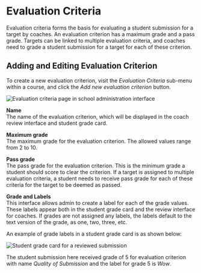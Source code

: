# Evaluation Criteria

Evaluation criteria forms the basis for evaluating a student submission for a target by coaches. An evaluation criterion has a maximum grade
and a pass grade. Targets can be linked to multiple evaluation criteria, and coaches need to grade a student submission
for a target for each of these criterion.

## Adding and Editing Evaluation Criterion

To create a new evaluation criterion, visit the _Evaluation Criteria_ sub-menu within a course, and click the _Add new evaluation criterion_ button.

![Evaluation criteria page in school administration interface](https://res.cloudinary.com/sv-co/image/upload/v1579067385/pupilfirst_documentation/evaluation_criteria/evaluation_criteria_page_edhrjl.png)

**Name**\
The name of the evaluation criterion, which will be displayed in the coach review interface and student grade card.

**Maximum grade**\
The maximum grade for the evaluation criterion. The allowed values range from 2 to 10.

**Pass grade**\
The pass grade for the evaluation criterion. This is the minimum grade a student should score to clear the criterion. If a target is assigned to multiple
evaluation criteria, a student needs to receive pass grade for each of these criteria for the target to be deemed as passed.

**Grade and Labels**\
This interface allows admin to create a label for each of the grade values. These labels appear both in the student grade card
and the review interface for coaches. If grades are not assigned any labels, the labels default to the text version of the grade, as one, two, three, etc.

An example of grade labels in a student grade card is as shown below:

![Student grade card for a reviewed submission](https://res.cloudinary.com/sv-co/image/upload/v1579069067/pupilfirst_documentation/evaluation_criteria/student_grade_card_wjiiej.png)

The student submission here received grade of 5 for evaluation criterion with name _Quality of Submission_ and the label for grade 5 is _Wow_.



